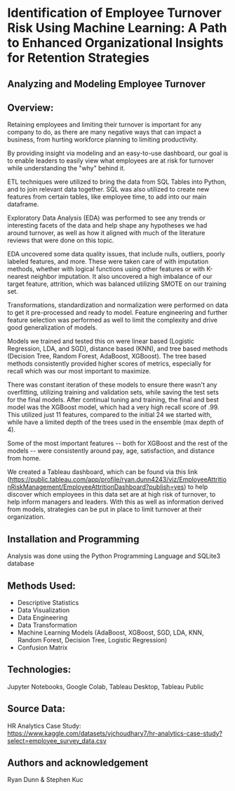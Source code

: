 # Identification of Employee Turnover Risk Using Machine Learning:  A Path to Enhanced Organizational Insights for Retention Strategies
## Analyzing and Modeling Employee Turnover

## Overview:
Retaining employees and limiting their turnover is important for any company to do, as there are many negative ways that can impact a business, from hurting workforce planning to limiting productivity.

By providing insight via modeling and an easy-to-use dashboard, our goal is to enable leaders to easily view what employees are at risk for turnover while understanding the "why" behind it.

ETL techniques were utilized to bring the data from SQL Tables into Python, and to join relevant data together. SQL was also utilized to create new features from certain tables, like employee time, to add into our main dataframe.

Exploratory Data Analysis (EDA) was performed to see any trends or interesting facets of the data and help shape any hypotheses we had around turnover, as well as how it aligned with much of the literature reviews that were done on this topic. 

EDA uncovered some data quality issues, that include nulls, outliers, poorly labeled features, and more. These were taken care of with imputation methods, whether with logical functions using other features or with K-nearest neighbor imputation. It also uncovered a high imbalance of our target feature, attrition, which was balanced utilizing SMOTE on our training set.

Transformations, standardization and normalization were performed on data to get it pre-processed and ready to model. Feature engineering and further feature selection was performed as well to limit the complexity and drive good generalization of models.

Models we trained and tested this on were linear based (Logistic Regression, LDA, and SGD), distance based (KNN), and tree based methods (Decision Tree, Random Forest, AdaBoost, XGBoost). The tree based methods consistently provided higher scores of metrics, especially for recall which was our most important to maximize. 

There was constant iteration of these models to ensure there wasn't any overfitting, utilizing training and validation sets, while saving the test sets for the final models. After continual tuning and training, the final and best model was the XGBoost model, which had a very high recall score of .99. This utilized just 11 features, compared to the initial 24 we started with, while have a limited depth of the trees used in the ensemble (max depth of 4). 

Some of the most important features -- both for XGBoost and the rest of the models -- were consistently around pay, age, satisfaction, and distance from home. 

We created a Tableau dashboard, which can be found via this link (https://public.tableau.com/app/profile/ryan.dunn4243/viz/EmployeeAttritionRiskManagement/EmployeeAttritionDashboard?publish=yes) to help discover which employees in this data set are at high risk of turnover, to help inform managers and leaders. With this as well as information derived from models, strategies can be put in place to limit turnover at their organization.

## Installation and Programming
Analysis was done using the Python Programming Language and SQLite3 database

## Methods Used:
* Descriptive Statistics
* Data Visualization
* Data Engineering
* Data Transformation
* Machine Learning Models (AdaBoost, XGBoost, SGD, LDA, KNN, Random Forest, Decision Tree, Logistic Regression)
* Confusion Matrix

## Technologies:
Jupyter Notebooks, Google Colab, Tableau Desktop, Tableau Public

## Source Data:
HR Analytics Case Study:  https://www.kaggle.com/datasets/vjchoudhary7/hr-analytics-case-study?select=employee_survey_data.csv

## Authors and acknowledgement
Ryan Dunn & Stephen Kuc
